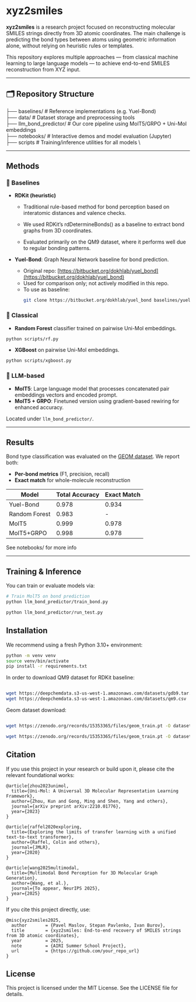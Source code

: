 # xyz2smiles

**xyz2smiles** is a research project focused on reconstructing molecular SMILES strings directly from 3D atomic coordinates. The main challenge is predicting the bond types between atoms using geometric information alone, without relying on heuristic rules or templates.

This repository explores multiple approaches — from classical machine learning to large language models — to achieve end-to-end SMILES reconstruction from XYZ input.

---

## 🗂️ Repository Structure


├── baselines/ # Reference implementations (e.g. Yuel-Bond) \
├── data/ # Dataset storage and preprocessing tools \
├── llm_bond_predictor/ # Our core pipeline using MolT5/GRPO + Uni-Mol embeddings \
├── notebooks/ # Interactive demos and model evaluation (Jupyter) \
├── scripts  # Training/inference utilities for all models \


---

## Methods


### 🔹 Baselines

- **RDKit (heuristic)**

    - Traditional rule-based method for bond perception based on interatomic distances and valence checks.

    - We used RDKit’s rdDetermineBonds() as a baseline to extract bond graphs from 3D coordinates.

    - Evaluated primarily on the QM9 dataset, where it performs well due to regular bonding patterns.


- **Yuel-Bond**: Graph Neural Network baseline for bond prediction.
  - Original repo: [https://bitbucket.org/dokhlab/yuel_bond](https://bitbucket.org/dokhlab/yuel_bond)
  - Used for comparison only; not actively modified in this repo.
  - To use as baseline:
    ```bash
    git clone https://bitbucket.org/dokhlab/yuel_bond baselines/yuel_bond
    ```


### 🔹 Classical
- **Random Forest** classifier trained on pairwise Uni-Mol embeddings.

```bash
python scripts/rf.py
```

- **XGBoost** on pairwise Uni-Mol embeddings.

```bash
python scripts/xgboost.py
```

### 🔹 LLM-based
- **MolT5**: Large language model that processes concatenated pair embeddings vectors and encoded prompt.
- **MolT5 + GRPO**: Finetuned version using gradient-based rewiring for enhanced accuracy.

Located under `llm_bond_predictor/`.

---

## Results

Bond type classification was evaluated on the [GEOM dataset](https://github.com/learningmatter-mit/geom). We report both:
- **Per-bond metrics** (F1, precision, recall)
- **Exact match** for whole-molecule reconstruction

| Model         | Total Accuracy | Exact Match |
|---------------|----------------|-------------|
| Yuel-Bond     | 0.978          | 0.934       |
| Random Forest | 0.983          |  -       |
| MolT5         | 0.999          | 0.978       |
| MolT5+GRPO    | 0.998          | 0.978       |


See notebooks/ for more info



---

## Training & Inference

You can train or evaluate models via:

```bash
# Train MolT5 on bond prediction
python llm_bond_predictor/train_bond.py 

python llm_bond_predictor/run_test.py
```


## Installation

We recommend using a fresh Python 3.10+ environment:

```bash
python -m venv venv
source venv/bin/activate
pip install -r requirements.txt
```

In order to download QM9 dataset for RDKit baseline:

```bash

wget https://deepchemdata.s3-us-west-1.amazonaws.com/datasets/gdb9.tar.gz
wget https://deepchemdata.s3-us-west-1.amazonaws.com/datasets/qm9.csv
```

Geom dataset download:

```bash

wget https://zenodo.org/records/15353365/files/geom_train.pt -O datasets/geom_train.pt

wget https://zenodo.org/records/15353365/files/geom_train.pt -O datasets/geom_test.pt
```

## Citation

If you use this project in your research or build upon it, please cite the relevant foundational works:
```
@article{zhou2023unimol,
  title={Uni-Mol: A Universal 3D Molecular Representation Learning Framework},
  author={Zhou, Kun and Gong, Ming and Shen, Yang and others},
  journal={arXiv preprint arXiv:2210.01776},
  year={2023}
}

@article{raffel2020exploring,
  title={Exploring the limits of transfer learning with a unified text-to-text transformer},
  author={Raffel, Colin and others},
  journal={JMLR},
  year={2020}
}

@article{wang2025multimodal,
  title={Multimodal Bond Perception for 3D Molecular Graph Generation},
  author={Wang, et al.},
  journal={To appear, NeurIPS 2025},
  year={2025}
}
```

If you cite this project directly, use:

```
@misc{xyz2smiles2025,
  author       = {Pavel Maslov, Stepan Pavlenko, Ivan Burov},
  title        = {xyz2smiles: End-to-end recovery of SMILES strings from 3D atomic coordinates},
  year         = 2025,
  note         = {AIRI Summer School Project},
  url          = {https://github.com/your_repo_url}
}
```

## License
This project is licensed under the MIT License. See the LICENSE file for details.